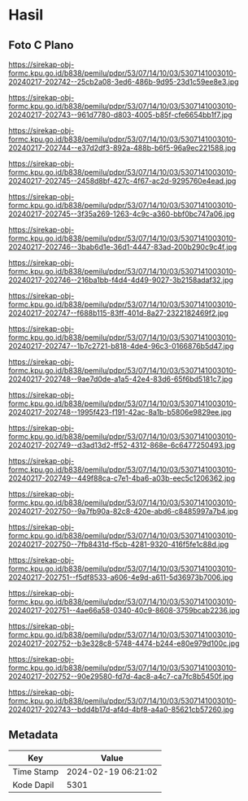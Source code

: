 # Hasil

## Foto C Plano

https://sirekap-obj-formc.kpu.go.id/b838/pemilu/pdpr/53/07/14/10/03/5307141003010-20240217-202742--25cb2a08-3ed6-486b-9d95-23d1c59ee8e3.jpg

https://sirekap-obj-formc.kpu.go.id/b838/pemilu/pdpr/53/07/14/10/03/5307141003010-20240217-202743--961d7780-d803-4005-b85f-cfe6654bb1f7.jpg

https://sirekap-obj-formc.kpu.go.id/b838/pemilu/pdpr/53/07/14/10/03/5307141003010-20240217-202744--e37d2df3-892a-488b-b6f5-96a9ec221588.jpg

https://sirekap-obj-formc.kpu.go.id/b838/pemilu/pdpr/53/07/14/10/03/5307141003010-20240217-202745--2458d8bf-427c-4f67-ac2d-9295760e4ead.jpg

https://sirekap-obj-formc.kpu.go.id/b838/pemilu/pdpr/53/07/14/10/03/5307141003010-20240217-202745--3f35a269-1263-4c9c-a360-bbf0bc747a06.jpg

https://sirekap-obj-formc.kpu.go.id/b838/pemilu/pdpr/53/07/14/10/03/5307141003010-20240217-202746--3bab6d1e-36d1-4447-83ad-200b290c9c4f.jpg

https://sirekap-obj-formc.kpu.go.id/b838/pemilu/pdpr/53/07/14/10/03/5307141003010-20240217-202746--216ba1bb-f4d4-4d49-9027-3b2158adaf32.jpg

https://sirekap-obj-formc.kpu.go.id/b838/pemilu/pdpr/53/07/14/10/03/5307141003010-20240217-202747--f688b115-83ff-401d-8a27-2322182469f2.jpg

https://sirekap-obj-formc.kpu.go.id/b838/pemilu/pdpr/53/07/14/10/03/5307141003010-20240217-202747--1b7c2721-b818-4de4-96c3-0166876b5d47.jpg

https://sirekap-obj-formc.kpu.go.id/b838/pemilu/pdpr/53/07/14/10/03/5307141003010-20240217-202748--9ae7d0de-a1a5-42e4-83d6-65f6bd5181c7.jpg

https://sirekap-obj-formc.kpu.go.id/b838/pemilu/pdpr/53/07/14/10/03/5307141003010-20240217-202748--1995f423-f191-42ac-8a1b-b5806e9829ee.jpg

https://sirekap-obj-formc.kpu.go.id/b838/pemilu/pdpr/53/07/14/10/03/5307141003010-20240217-202749--d3ad13d2-ff52-4312-868e-6c6477250493.jpg

https://sirekap-obj-formc.kpu.go.id/b838/pemilu/pdpr/53/07/14/10/03/5307141003010-20240217-202749--449f88ca-c7e1-4ba6-a03b-eec5c1206362.jpg

https://sirekap-obj-formc.kpu.go.id/b838/pemilu/pdpr/53/07/14/10/03/5307141003010-20240217-202750--9a7fb90a-82c8-420e-abd6-c8485997a7b4.jpg

https://sirekap-obj-formc.kpu.go.id/b838/pemilu/pdpr/53/07/14/10/03/5307141003010-20240217-202750--7fb8431d-f5cb-4281-9320-416f5fe1c88d.jpg

https://sirekap-obj-formc.kpu.go.id/b838/pemilu/pdpr/53/07/14/10/03/5307141003010-20240217-202751--f5df8533-a606-4e9d-a611-5d36973b7006.jpg

https://sirekap-obj-formc.kpu.go.id/b838/pemilu/pdpr/53/07/14/10/03/5307141003010-20240217-202751--4ae66a58-0340-40c9-8608-3759bcab2236.jpg

https://sirekap-obj-formc.kpu.go.id/b838/pemilu/pdpr/53/07/14/10/03/5307141003010-20240217-202752--b3e328c8-5748-4474-b244-e80e979d100c.jpg

https://sirekap-obj-formc.kpu.go.id/b838/pemilu/pdpr/53/07/14/10/03/5307141003010-20240217-202752--90e29580-fd7d-4ac8-a4c7-ca7fc8b5450f.jpg

https://sirekap-obj-formc.kpu.go.id/b838/pemilu/pdpr/53/07/14/10/03/5307141003010-20240217-202743--bdd4b17d-af4d-4bf8-a4a0-85621cb57260.jpg


## Metadata

| Key        | Value               |
| ---------- | ------------------- |
| Time Stamp | 2024-02-19 06:21:02 |
| Kode Dapil | 5301                |



